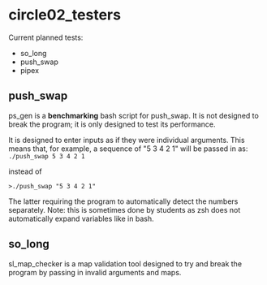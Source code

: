 # circle02_testers
Current planned tests:
* so_long
* push_swap
* pipex

## push_swap
ps_gen is a **benchmarking** bash script for push_swap. It is not designed to break the program; it is only designed to test its performance.

It is designed to enter inputs as if they were individual arguments. This means that, for example, a sequence of "5 3 4 2 1" will be passed in as:
```./push_swap 5 3 4 2 1```

instead of

```>./push_swap "5 3 4 2 1"```

The latter requiring the program to automatically detect the numbers separately. Note: this is sometimes done by students as zsh does not automatically expand variables like in bash.

## so_long
sl_map_checker is a map validation tool designed to try and break the program by passing in invalid arguments and maps.
